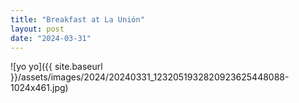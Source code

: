 ```yaml
---
title: "Breakfast at La Unión"
layout: post
date: "2024-03-31"
---
```


![yo yo]({{ site.baseurl }}/assets/images/2024/20240331_1232051932820923625448088-1024x461.jpg)
